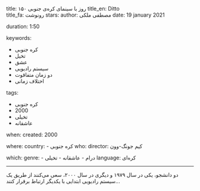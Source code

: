 
title: ۱۵۰ روز با سینمای کره‌ی جنوبی 
title_en: Ditto  
title_fa: رونوشت
stars: 
author: مصطفی ملکی
date: 19 january 2021

duration: 1:50

keywords:
  - کره جنوبی
  - تخیل
  - عشق
  - سیستم رادیویی
  - دو زمان متفاقوت
  - اختلاف زمانی
  
tags:
  - کره جنوبی
  - 2000
  - تخیلی
  - عاشقانه

when:
  created: 2000

where:
  country: 
    - کره جنوبی 
who:
  director: کیم جونگ-وون

which:
  genre:
    - درام
    - عاشقانه
    - تخیلی
  language: کره‌ای

---

دو دانشجو، یکی در سال ۱۹۷۹ و دیگری در سال ۲۰۰۰، سعی می‌کنند از طریق یک سیستم رادیویی ابتدایی با یکدیگر ارتباط برقرار کنند...
